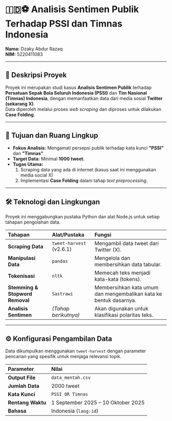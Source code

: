 # 🇮🇩⚽️ Analisis Sentimen Publik Terhadap PSSI dan Timnas Indonesia

**Nama:** Dzaky Abdur Razaq  
**NIM:** 5220411083

---

## 📘 Deskripsi Proyek

Proyek ini merupakan studi kasus **Analisis Sentimen Publik** terhadap **Persatuan Sepak Bola Seluruh Indonesia (PSSI)** dan **Tim Nasional (Timnas) Indonesia**, dengan memanfaatkan data dari media sosial **Twitter (sekarang X)**.  
Data diperoleh melalui proses _web scraping_ dan diproses untuk dilakukan **Case Folding**.

---

## 🎯 Tujuan dan Ruang Lingkup

- **Fokus Analisis:** Mengamati persepsi publik terhadap kata kunci **"PSSI"** dan **"Timnas"**.
- **Target Data:** Minimal **1000 tweet**.
- **Tugas Utama:**
  1. Scraping data yang ada di internet (kasus saat ini menggunakan media social X)
  2. Implementasi **Case Folding** dalam tahap _text preprocessing_.

---

## 🛠️ Teknologi dan Lingkungan

Proyek ini menggabungkan pustaka Python dan alat Node.js untuk setiap tahapan pengolahan data.

| Tahapan                         | Alat/Pustaka             | Fungsi                                                            |
| :------------------------------ | :----------------------- | :---------------------------------------------------------------- |
| **Scraping Data**               | `tweet-harvest` (v2.6.1) | Mengambil data tweet dari Twitter (X).                            |
| **Manipulasi Data**             | `pandas`                 | Mengelola dan membersihkan data tabular.                          |
| **Tokenisasi**                  | `nltk`                   | Memecah teks menjadi kata-kata (tokens).                          |
| **Stemming & Stopword Removal** | `Sastrawi`               | Membersihkan kata umum dan mengembalikan kata ke bentuk dasarnya. |
| **Analisis Sentimen**           | _(Tahap berikutnya)_     | Akan digunakan untuk klasifikasi polaritas teks.                  |

---

## ⚙️ Konfigurasi Pengambilan Data

Data dikumpulkan menggunakan `tweet-harvest` dengan parameter pencarian yang spesifik untuk menjaga relevansi topik.

| Parameter         | Nilai                              |
| :---------------- | :--------------------------------- |
| **Output File**   | `data_mentah.csv`                  |
| **Jumlah Data**   | 2000 tweet                         |
| **Kata Kunci**    | `PSSI OR Timnas`                   |
| **Rentang Waktu** | 1 September 2025 – 10 Oktober 2025 |
| **Bahasa**        | Indonesia (`lang:id`)              |
